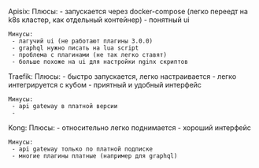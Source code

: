 
Apisix:
	Плюсы:
	 - запускается через docker-compose (легко переедт на k8s кластер, как отдельный контейнер)
	 - понятный ui

	Минусы:
	 - лагучий ui (не работают плагины 3.0.0)
	 - graphql нужно писать на lua script
	 - проблема с плагинами (не так легко ставят)
	 - больше похоже на ui для настройки nginx скриптов

Traefik:
	Плюсы:
	 - быстро запускается, легко настраивается 
	 - легко интегрируется с кубом
	 - приятный и удобный интерфейс

	Минусы:
	 - api gateway в платной версии
	 - 

Kong:
	Плюсы:
	 - относительно легко поднимается
	 - хороший интерфейс

	Минусы:
	 - api gateway только по платной подписке
	 - многие плагины платные (например для graphql)


